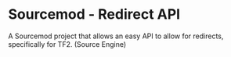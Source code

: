 # Sourcemod - Redirect API
A Sourcemod project that allows an easy API to allow for redirects, specifically for TF2. (Source Engine)